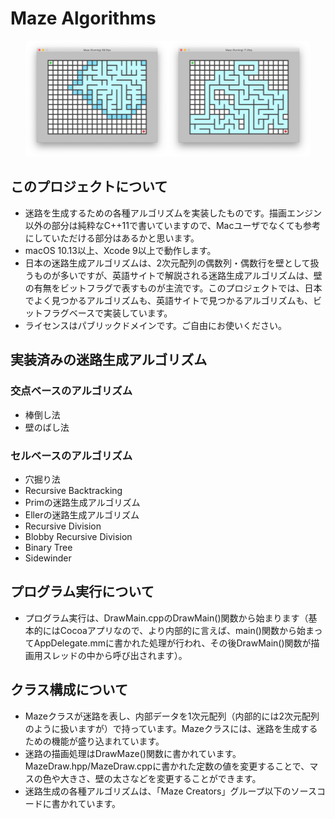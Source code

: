 # Maze Algorithms

<p align="center"><img src="https://github.com/sazameki/maze-algorithms/raw/readme/screenshot_prim.png" width=45%><img src="https://github.com/sazameki/maze-algorithms/raw/readme/screenshot_recursive-backtracking.png" width=45%></p>

## このプロジェクトについて

+ 迷路を生成するための各種アルゴリズムを実装したものです。描画エンジン以外の部分は純粋なC++11で書いていますので、Macユーザでなくても参考にしていただける部分はあるかと思います。
+ macOS 10.13以上、Xcode 9以上で動作します。
+ 日本の迷路生成アルゴリズムは、2次元配列の偶数列・偶数行を壁として扱うものが多いですが、英語サイトで解説される迷路生成アルゴリズムは、壁の有無をビットフラグで表すものが主流です。このプロジェクトでは、日本でよく見つかるアルゴリズムも、英語サイトで見つかるアルゴリズムも、ビットフラグベースで実装しています。
+ ライセンスはパブリックドメインです。ご自由にお使いください。

## 実装済みの迷路生成アルゴリズム

### 交点ベースのアルゴリズム

+ 棒倒し法
+ 壁のばし法

### セルベースのアルゴリズム

+ 穴掘り法
+ Recursive Backtracking
+ Primの迷路生成アルゴリズム
+ Ellerの迷路生成アルゴリズム
+ Recursive Division
+ Blobby Recursive Division
+ Binary Tree
+ Sidewinder

## プログラム実行について

+ プログラム実行は、DrawMain.cppのDrawMain()関数から始まります（基本的にはCocoaアプリなので、より内部的に言えば、main()関数から始まってAppDelegate.mmに書かれた処理が行われ、その後DrawMain()関数が描画用スレッドの中から呼び出されます）。

## クラス構成について

+ Mazeクラスが迷路を表し、内部データを1次元配列（内部的には2次元配列のように扱いますが）で持っています。Mazeクラスには、迷路を生成するための機能が盛り込まれています。
+ 迷路の描画処理はDrawMaze()関数に書かれています。MazeDraw.hpp/MazeDraw.cppに書かれた定数の値を変更することで、マスの色や大きさ、壁の太さなどを変更することができます。
+ 迷路生成の各種アルゴリズムは、「Maze Creators」グループ以下のソースコードに書かれています。

